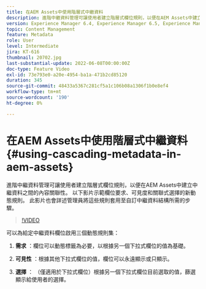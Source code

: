 ```yaml
---
title: 在AEM Assets中使用階層式中繼資料
description: 進階中繼資料管理可讓使用者建立階層式欄位規則，以便在AEM Assets中建立中繼資料之間的內容關聯性。 以下影片示範欄位要求、可見度和關聯式選擇的新動態規則。 此影片也會詳述管理員將這些規則套用至自訂中繼資料結構所需的步驟。
version: Experience Manager 6.4, Experience Manager 6.5, Experience Manager as a Cloud Service
topic: Content Management
feature: Metadata
role: User
level: Intermediate
jira: KT-616
thumbnail: 20702.jpg
last-substantial-update: 2022-06-08T00:00:00Z
doc-type: Feature Video
exl-id: 73e793e0-a20e-4954-ba1a-471b2cd85120
duration: 345
source-git-commit: 48433a5367c281cf5a1c106b08a1306f1b0e8ef4
workflow-type: tm+mt
source-wordcount: '190'
ht-degree: 0%

---
```


# 在AEM Assets中使用階層式中繼資料{#using-cascading-metadata-in-aem-assets}

進階中繼資料管理可讓使用者建立階層式欄位規則，以便在AEM Assets中建立中繼資料之間的內容關聯性。 以下影片示範欄位要求、可見度和關聯式選擇的新動態規則。 此影片也會詳述管理員將這些規則套用至自訂中繼資料結構所需的步驟。

>[!VIDEO](https://video.tv.adobe.com/v/20702?quality=12&learn=on)

可以為給定中繼資料欄位啟用三個動態規則集：

1. **需求** ：欄位可以動態標籤為必要，以根據另一個下拉式欄位的值為基礎。

2. **可見性** ：根據其他下拉式欄位的值，欄位可以永遠顯示或只顯示。

3. **選擇** ： （僅適用於下拉式欄位）根據另一個下拉式欄位目前選取的值，篩選顯示給使用者的選擇。

